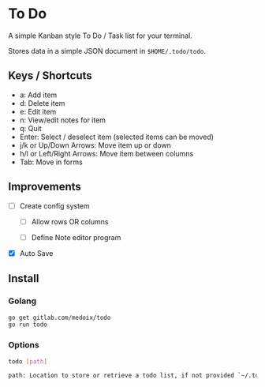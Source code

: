 # To Do

A simple Kanban style To Do / Task list for your terminal.

Stores data in a simple JSON document in `$HOME/.todo/todo`.

## Keys / Shortcuts

* a: Add item
* d: Delete item
* e: Edit item
* n: View/edit notes for item
* q: Quit
* Enter: Select / deselect item (selected items can be moved)
* j/k or Up/Down Arrows: Move item up or down
* h/l or Left/Right Arrows: Move item between columns
* Tab: Move in forms

## Improvements

- [ ] Create config system

  - [ ] Allow rows OR columns

  - [ ] Define Note editor program

- [X] Auto Save

## Install

### Golang

```bash
go get gitlab.com/medoix/todo
go run todo
```

### Options

```bash
todo [path]

path: Location to store or retrieve a todo list, if not provided `~/.todo/todo` will be used.
 ```
